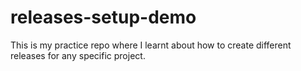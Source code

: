 # releases-setup-demo
This is my practice repo where I learnt about how to create different releases for any specific project.
